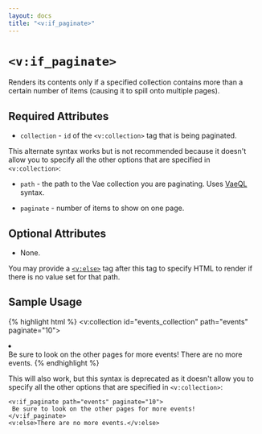 ```yaml
---
layout: docs
title: "<v:if_paginate>"
---
```


# `<v:if_paginate>`

Renders its contents only if a specified collection contains more than a
certain number of items (causing it to spill onto multiple pages).

## Required Attributes

-   `collection` - `id` of the `<v:collection>` tag that is
    being paginated.

This alternate syntax works but is not recommended because it doesn't
allow you to specify all the other options that are specified in
`<v:collection>`:

-   `path` - the path to the Vae collection you are paginating. Uses
    [VaeQL](/vaeql/) syntax.

-   `paginate` - number of items to show on one page.

## Optional Attributes

-   None.

You may provide a [`<v:else>`](/v_else/) tag after this tag to specify
HTML to render if there is no value set for that path.

## Sample Usage

{% highlight html %}
<v:collection id="events_collection" path="events" paginate="10">
 <li><v:text path="name" /></li>
</v:collection>
<v:if_paginate collection="events_collection">
 Be sure to look on the other pages for more events!
</v:if_paginate>
<v:else>There are no more events.</v:else>
{% endhighlight %}

This will also work, but this syntax is deprecated as it doesn't allow
you to specify all the other options that are specified in
`<v:collection>`:

    <v:if_paginate path="events" paginate="10">
     Be sure to look on the other pages for more events!
    </v:if_paginate>
    <v:else>There are no more events.</v:else>

